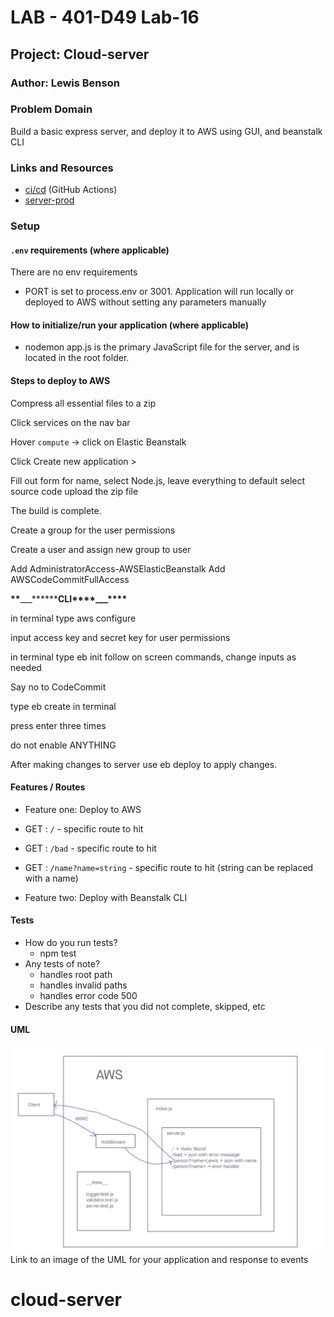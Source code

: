 # LAB - 401-D49 Lab-16

## Project: Cloud-server

### Author: Lewis Benson

### Problem Domain

Build a basic express server, and deploy it to AWS using GUI, and beanstalk CLI

### Links and Resources

- [ci/cd](https://github.com/tm-LBenson/cloud-server/actions) (GitHub Actions)
- [server-prod](http://d49cloudserver-env.eba-ykapze4m.us-east-1.elasticbeanstalk.com/)

### Setup

#### `.env` requirements (where applicable)

There are no env requirements

- PORT is set to process.env or 3001.
  Application will run locally or deployed to AWS without setting any parameters manually

#### How to initialize/run your application (where applicable)

- nodemon
  app.js is the primary JavaScript file for the server, and is located in the root folder.

#### Steps to deploy to AWS

Compress all essential files to a zip

Click services on the nav bar

Hover `compute` -> click on Elastic Beanstalk

Click Create new application >

Fill out form for name, select Node.js, leave everything to default
select source code
upload the zip file

The build is complete.

Create a group for the user permissions

Create a user and assign new group to user

Add AdministratorAccess-AWSElasticBeanstalk
Add AWSCodeCommitFullAccess

****\*\*****\_\_\_****\*\*****CLI**\*\*\*\***\_\_\_**\*\*\*\***

in terminal type aws configure

input access key and secret key for user permissions

in terminal type eb init
follow on screen commands, change inputs as needed

Say no to CodeCommit

type eb create in terminal

press enter three times

do not enable ANYTHING

After making changes to server use eb deploy to apply changes.

#### Features / Routes

- Feature one: Deploy to AWS

- GET : `/` - specific route to hit
- GET : `/bad` - specific route to hit
- GET : `/name?name=string` - specific route to hit (string can be replaced with a name)

- Feature two: Deploy with Beanstalk CLI

#### Tests

- How do you run tests?
  - npm test
- Any tests of note?
  - handles root path
  - handles invalid paths
  - handles error code 500
- Describe any tests that you did not complete, skipped, etc

#### UML

![UML](./assets/uml.png)
Link to an image of the UML for your application and response to events

# cloud-server
